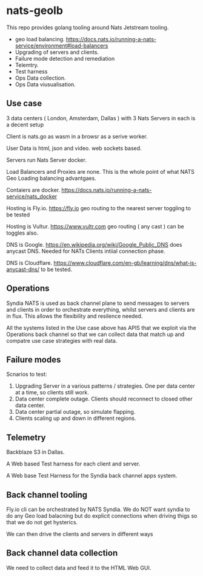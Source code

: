 # nats-geolb

This repo provides golang tooling around Nats Jetstream tooling.

- geo load balancing. https://docs.nats.io/running-a-nats-service/environment#load-balancers
- Upgrading of servers and clients.
- Failure mode detection and remediation
- Telemtry.
- Test harness
- Ops Data collection.
- Ops Data viusualisation.


## Use case

3 data centers ( London, Amsterdam, Dallas ) with 3 Nats Servers in each is a decent setup

Client is nats.go as wasm in a browsr as a serive worker.

User Data is html, json and video. web sockets based.

Servers run Nats Server docker.

Load Balancers and Proxies are none. This is the whole point of what NATS Geo Loading balancing advantgaes.

Contaiers are docker.  https://docs.nats.io/running-a-nats-service/nats_docker

Hosting is Fly.io. https://fly.io geo routing to the nearest server toggling to be tested

Hosting is Vultur. https://www.vultr.com geo routing ( any cast ) can be toggles also.

DNS is Google. https://en.wikipedia.org/wiki/Google_Public_DNS does anycast DNS. Needed for NATs Clients intiial connection phase.

DNS is Cloudflare. https://www.cloudflare.com/en-gb/learning/dns/what-is-anycast-dns/ to be tested.


## Operations

Syndia NATS is used as back channel plane to send messages to servers and clients in order to orchestrate everything, whilst servers and clients are in flux. This allows the flexibility and resilence needed.

All the systems listed in the Use case above has APIS that we exploit via the Operations back channel so that we can collect data that match up and compatre use case strategies with real data.

## Failure modes

Scnarios to test:

1. Upgrading Server in a various patterns / strategies. One per data center at a time, so clients still work.
2. Data center complete outage. Clients should reconnect to closed other data center.
3. Data center partial outage, so simulate flapping.
4. Clients scaling up and down in different regions.


## Telemetry

Backblaze S3 in Dallas. 

A Web based Test harness for each client and server.

A Web base Test Harness for the Syndia back channel apps system.

## Back channel tooling

Fly.io cli can be orchestrated by NATS Syndia. We do NOT want syndia to do any Geo load balacning but do explicit connections when driving thigs so that we do not get hysterics.

We can then drive the clients and servers in different ways

## Back channel data collection

We need to collect data and feed it to the HTML Web GUI.





